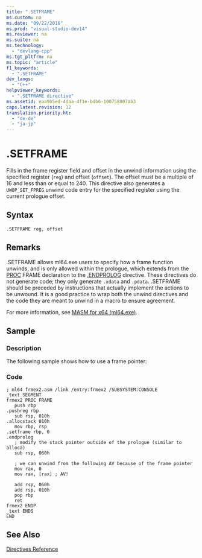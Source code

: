 ```yaml
---
title: ".SETFRAME"
ms.custom: na
ms.date: "09/22/2016"
ms.prod: "visual-studio-dev14"
ms.reviewer: na
ms.suite: na
ms.technology: 
  - "devlang-cpp"
ms.tgt_pltfrm: na
ms.topic: "article"
f1_keywords: 
  - ".SETFRAME"
dev_langs: 
  - "C++"
helpviewer_keywords: 
  - ".SETFRAME directive"
ms.assetid: eaa9b5ed-4daa-4f1e-bdb6-100758007ab3
caps.latest.revision: 12
translation.priority.ht: 
  - "de-de"
  - "ja-jp"
---
```

# .SETFRAME
Fills in the frame register field and offset in the unwind information using the specified register (`reg`) and offset (`offset`). The offset must be a multiple of 16 and less than or equal to 240. This directive also generates a `UWOP_SET_FPREG` unwind code entry for the specified register using the current prologue offset.  
  
## Syntax  
  
```  
.SETFRAME reg, offset  
```  
  
## Remarks  
 .SETFRAME allows ml64.exe users to specify how a frame function unwinds, and is only allowed within the prologue, which extends from the [PROC](../VS_csharp/proc.md) FRAME declaration to the [.ENDPROLOG](../VS_csharp/.endprolog.md) directive. These directives do not generate code; they only generate `.xdata` and `.pdata`. .SETFRAME should be preceded by instructions that actually implement the actions to be unwound. It is a good practice to wrap both the unwind directives and the code they are meant to unwind in a macro to ensure agreement.  
  
 For more information, see [MASM for x64 (ml64.exe)](../VS_csharp/masm-for-x64--ml64.exe-.md).  
  
## Sample  
  
### Description  
 The following sample shows how to use a frame pointer:  
  
### Code  
  
```  
; ml64 frmex2.asm /link /entry:frmex2 /SUBSYSTEM:CONSOLE  
_text SEGMENT  
frmex2 PROC FRAME  
   push rbp  
.pushreg rbp  
   sub rsp, 010h  
.allocstack 010h  
   mov rbp, rsp  
.setframe rbp, 0  
.endprolog  
   ; modify the stack pointer outside of the prologue (similar to alloca)  
   sub rsp, 060h  
  
   ; we can unwind from the following AV because of the frame pointer     
   mov rax, 0  
   mov rax, [rax] ; AV!  
  
   add rsp, 060h  
   add rsp, 010h  
   pop rbp  
   ret  
frmex2 ENDP  
_text ENDS  
END  
```  
  
## See Also  
 [Directives Reference](../VS_csharp/directives-reference.md)